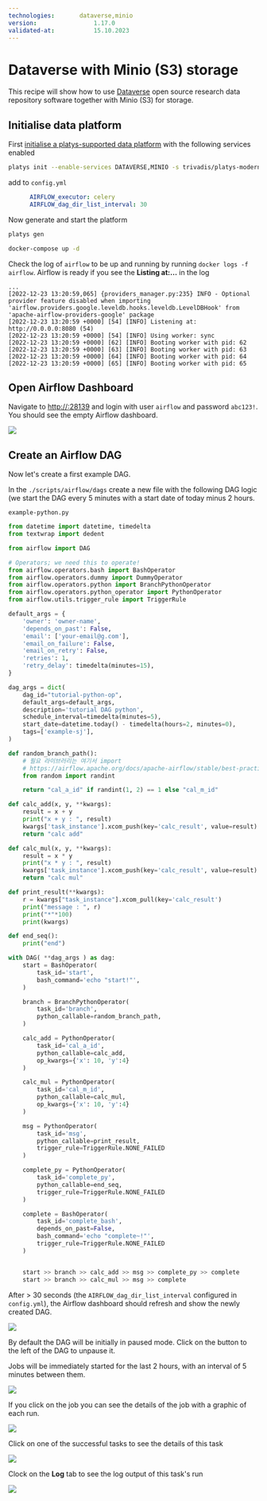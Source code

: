 ```yaml
---
technologies:       dataverse,minio
version:				1.17.0
validated-at:			15.10.2023
---
```


# Dataverse with Minio (S3) storage

This recipe will show how to use [Dataverse](https://dataverse.org/) open source research data repository software together with Minio (S3) for storage.

## Initialise data platform

First [initialise a platys-supported data platform](../documentation/getting-started) with the following services enabled

```bash
platys init --enable-services DATAVERSE,MINIO -s trivadis/platys-modern-data-platform -w 1.16.0
```

add to `config.yml`

```yaml
      AIRFLOW_executor: celery
      AIRFLOW_dag_dir_list_interval: 30
```

Now generate and start the platform 

```bash
platys gen

docker-compose up -d
```

Check the log of `airflow` to be up and running by running `docker logs -f airflow`. Airflow is ready if you see the **Listing at:...** in the log 

```
...
[2022-12-23 13:20:59,065] {providers_manager.py:235} INFO - Optional provider feature disabled when importing 'airflow.providers.google.leveldb.hooks.leveldb.LevelDBHook' from 'apache-airflow-providers-google' package
[2022-12-23 13:20:59 +0000] [54] [INFO] Listening at: http://0.0.0.0:8080 (54)
[2022-12-23 13:20:59 +0000] [54] [INFO] Using worker: sync
[2022-12-23 13:20:59 +0000] [62] [INFO] Booting worker with pid: 62
[2022-12-23 13:20:59 +0000] [63] [INFO] Booting worker with pid: 63
[2022-12-23 13:20:59 +0000] [64] [INFO] Booting worker with pid: 64
[2022-12-23 13:20:59 +0000] [65] [INFO] Booting worker with pid: 65
```

## Open Airflow Dashboard

Navigate to <http://:28139> and login with user `airflow` and password `abc123!`. You should see the empty Airflow dashboard.

![](./images/airflow-dashboard.png)

## Create an Airflow DAG

Now let's create a first example DAG.

In the `./scripts/airflow/dags` create a new file with the following DAG logic (we start the DAG every 5 minutes with a start date of today minus 2 hours.

`example-python.py`

```python
from datetime import datetime, timedelta
from textwrap import dedent

from airflow import DAG

# Operators; we need this to operate!
from airflow.operators.bash import BashOperator
from airflow.operators.dummy import DummyOperator
from airflow.operators.python import BranchPythonOperator
from airflow.operators.python_operator import PythonOperator
from airflow.utils.trigger_rule import TriggerRule

default_args = {
    'owner': 'owner-name',
    'depends_on_past': False,
    'email': ['your-email@g.com'],
    'email_on_failure': False,
    'email_on_retry': False,
    'retries': 1,
    'retry_delay': timedelta(minutes=15),
}

dag_args = dict(
    dag_id="tutorial-python-op",
    default_args=default_args,
    description='tutorial DAG python',
    schedule_interval=timedelta(minutes=5),
    start_date=datetime.today() - timedelta(hours=2, minutes=0),
    tags=['example-sj'],
)

def random_branch_path():
    # 필요 라이브러리는 여기서 import
    # https://airflow.apache.org/docs/apache-airflow/stable/best-practices.html#writing-a-dag 참고
    from random import randint

    return "cal_a_id" if randint(1, 2) == 1 else "cal_m_id"

def calc_add(x, y, **kwargs):
    result = x + y
    print("x + y : ", result)
    kwargs['task_instance'].xcom_push(key='calc_result', value=result)
    return "calc add"

def calc_mul(x, y, **kwargs):
    result = x * y
    print("x * y : ", result)
    kwargs['task_instance'].xcom_push(key='calc_result', value=result)
    return "calc mul"

def print_result(**kwargs):
    r = kwargs["task_instance"].xcom_pull(key='calc_result')
    print("message : ", r)
    print("*"*100)
    print(kwargs)

def end_seq():
    print("end")

with DAG( **dag_args ) as dag:
    start = BashOperator(
        task_id='start',
        bash_command='echo "start!"',
    )

    branch = BranchPythonOperator(
        task_id='branch',
        python_callable=random_branch_path,
    )

    calc_add = PythonOperator(
        task_id='cal_a_id',
        python_callable=calc_add,
        op_kwargs={'x': 10, 'y':4}
    )

    calc_mul = PythonOperator(
        task_id='cal_m_id',
        python_callable=calc_mul,
        op_kwargs={'x': 10, 'y':4}
    )

    msg = PythonOperator(
        task_id='msg',
        python_callable=print_result,
        trigger_rule=TriggerRule.NONE_FAILED
    )

    complete_py = PythonOperator(
        task_id='complete_py',
        python_callable=end_seq,
        trigger_rule=TriggerRule.NONE_FAILED
    )

    complete = BashOperator(
        task_id='complete_bash',
        depends_on_past=False,
        bash_command='echo "complete~!"',
        trigger_rule=TriggerRule.NONE_FAILED
    )


    start >> branch >> calc_add >> msg >> complete_py >> complete
    start >> branch >> calc_mul >> msg >> complete
```

After > 30 seconds (the `AIRFLOW_dag_dir_list_interval` configured in `config.yml`), the Airflow dashboard should refresh and show the newly created DAG.

![](./images/airflow-dashboard-2.png)

By default the DAG will be initially in paused mode. Click on the button to the left of the DAG to unpause it. 

Jobs will be immediately started for the last 2 hours, with an interval of 5 minutes between them. 

![](./images/airflow-dashboard-3.png)

If you click on the job you can see the details of the job with a graphic of each run. 

![](./images/airflow-dashboard-4.png)

Click on one of the successful tasks to see the details of this task

![](./images/airflow-dashboard-5.png)

Clock on the **Log** tab to see the log output of this task's run

![](./images/airflow-dashboard-6.png)